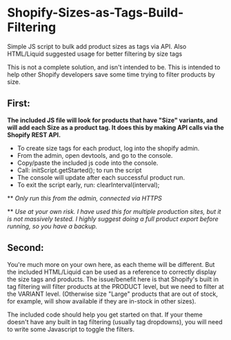 # Shopify-Sizes-as-Tags-Build-Filtering
Simple JS script to bulk add product sizes as tags via API. Also HTML/Liquid suggested usage for better filtering by size tags

This is not a complete solution, and isn't intended to be.
This is intended to help other Shopify developers save some time trying to filter products by size.

## First: 
**The included JS file will look for products that have "Size" variants, and will add each Size as a product tag. It does this by making API calls via the Shopify REST API.**
- To create size tags for each product, log into the shopify admin.
- From the admin, open devtools, and go to the console.
- Copy/paste the included js code into the console.
- Call: initScript.getStarted(); to run the script
- The console will update after each successful product run.
- To exit the script early, run: clearInterval(interval);

** *Only run this from the admin, connected via HTTPS*

** *Use at your own risk. I have used this for multiple production sites, but it is not massively tested. I highly suggest doing a full product export before running, so you have a backup.*


## Second:
You're much more on your own here, as each theme will be different. But the included HTML/Liquid can be used as a reference to correctly display the size tags and products. The issue/benefit here is that Shopify's built in tag filtering will filter products at the PRODUCT level, but we need to filter at the VARIANT level. (Otherwise size "Large" products that are out of stock, for example, will show available if they are in-stock in other sizes).  

The included code should help you get started on that. If your theme doesn't have any built in tag filtering (usually tag dropdowns), you will need to write some Javascript to toggle the filters.
